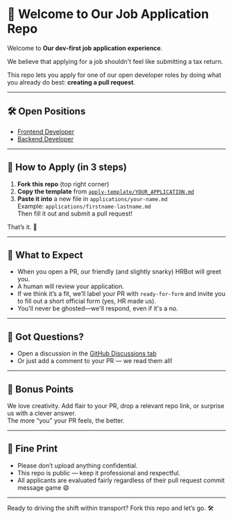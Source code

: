 # 👋 Welcome to Our Job Application Repo

Welcome to **Our dev-first job application experience**.

We believe that applying for a job shouldn't feel like submitting a tax return.

This repo lets you apply for one of our open developer roles by doing what you already do best: **creating a pull request**.

---

## 🛠️ Open Positions

- [Frontend Developer](positions/frontend-dev.md)
- [Backend Developer](positions/backend-dev.md)

---

## 🚀 How to Apply (in 3 steps)

1. **Fork this repo** (top right corner)
2. **Copy the template** from [`apply-template/YOUR_APPLICATION.md`](apply-template/YOUR_APPLICATION.md)
3. **Paste it into** a new file in `applications/your-name.md`  
   Example: `applications/firstname-lastname.md`  
   Then fill it out and submit a pull request!

That’s it. 🎉

---

## 🤖 What to Expect

- When you open a PR, our friendly (and slightly snarky) HRBot will greet you.
- A human will review your application.
- If we think it’s a fit, we’ll label your PR with `ready-for-form` and invite you to fill out a short official form (yes, HR made us).
- You’ll never be ghosted—we'll respond, even if it's a no.

---

## 💬 Got Questions?

- Open a discussion in the [GitHub Discussions tab](../../discussions)
- Or just add a comment to your PR — we read them all!

---

## 🌟 Bonus Points

We love creativity. Add flair to your PR, drop a relevant repo link, or surprise us with a clever answer.  
The more “you” your PR feels, the better.

---

## 📜 Fine Print

- Please don’t upload anything confidential.
- This repo is public — keep it professional and respectful.
- All applicants are evaluated fairly regardless of their pull request commit message game 😄

---

Ready to driving the shift within transport? Fork this repo and let’s go. 🛠️
